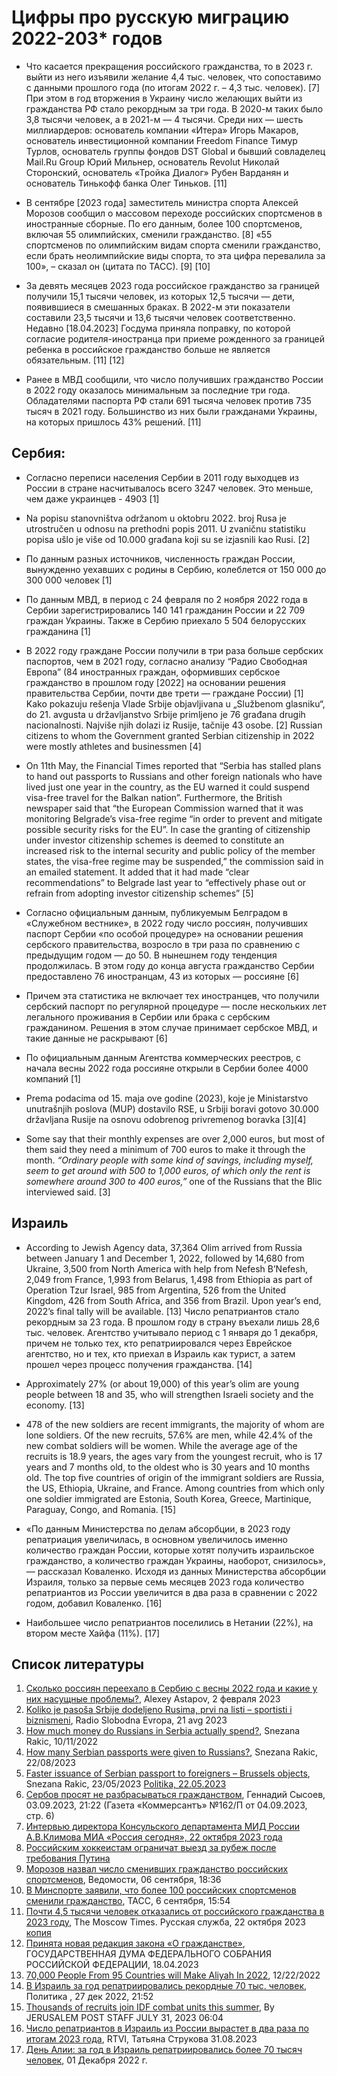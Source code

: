 # Цифры про русскую миграцию 2022-203* годов

* Что касается прекращения российского гражданства, то в 2023 г. выйти из него изъявили желание 4,4 тыс. человек, что сопоставимо с данными прошлого года (по итогам 2022 г. – 4,3 тыс. человек). [7] При этом в год вторжения в Украину число желающих выйти из гражданства РФ стало рекордным за три года. В 2020-м таких было 3,8 тысячи человек, а в 2021-м — 4 тысячи. Среди них — шесть миллиардеров: основатель компании «Итера» Игорь Макаров, основатель инвестиционной компании Freedom Finance Тимур Турлов, основатель группы фондов DST Global и бывший совладелец Mail.Ru Group Юрий Мильнер, основатель Revolut Николай Сторонский, основатель «Тройка Диалог» Рубен Варданян и основатель Тинькофф банка Олег Тиньков. [11]

* В сентябре [2023 года] заместитель министра спорта Алексей Морозов сообщил о массовом переходе российских спортсменов в иностранные сборные. По его данным, более 100 спортсменов, включая 55 олимпийских, сменили гражданство. [8] «55 спортсменов по олимпийским видам спорта сменили гражданство, если брать неолимпийские виды спорта, то эта цифра перевалила за 100», – сказал он (цитата по ТАСС). [9] [10] 

* За девять месяцев 2023 года российское гражданство за границей получили 15,1 тысячи человек, из которых 12,5 тысячи — дети, появившиеся в смешанных браках. В 2022-м эти показатели составили 23,5 тысячи и 13,6 тысячи человек соответственно. Недавно [18.04.2023] Госдума приняла поправку, по которой согласие родителя-иностранца при приеме рожденного за границей ребенка в российское гражданство больше не является обязательным. [11] [12]

* Ранее в МВД сообщили, что число получивших гражданство России в 2022 году оказалось минимальным за последние три года. Обладателями паспорта РФ стали 691 тысяча человек против 735 тысяч в 2021 году. Большинство из них были гражданами Украины, на которых пришлось 43% решений. [11]

## Сербия:

* Согласно переписи населения Сербии в 2011 году выходцев из России в стране насчитывалось всего 3247 человек. Это меньше, чем даже украинцев - 4903 [1]

* Na popisu stanovništva održanom u oktobru 2022. broj Rusa je utrostručen u odnosu na prethodni popis 2011. U zvaničnu statistiku popisa ušlo je više od 10.000 građana koji su se izjasnili kao Rusi. [2]

* По данным разных источников, численность граждан России, вынужденно уехавших с родины в Сербию, колеблется от 150 000 до 300 000 человек [1]

* По данным МВД, в период с 24 февраля по 2 ноября 2022 года в Сербии зарегистрировались 140 141 гражданин России и 22 709 граждан Украины. Также в Сербию приехало 5 504 белорусских гражданина [1]

* В 2022 году граждане России получили в три раза больше сербских паспортов, чем в 2021 году, согласно анализу “Радио Свободная Европа” (84 иностранных граждан, оформивших сербское гражданство в прошлом году [2022] на основании решения правительства Сербии, почти две трети — граждане России) [1] Kako pokazuju rešenja Vlade Srbije objavljivana u „Službenom glasniku“, do 21. avgusta u državljanstvo Srbije primljeno je 76 građana drugih nacionalnosti. Najviše njih dolazi iz Rusije, tačnije 43 osobe. [2] Russian citizens to whom the Government granted Serbian citizenship in 2022 were mostly athletes and businessmen [4]
* On 11th May, the Financial Times reported that “Serbia has stalled plans to hand out passports to Russians and other foreign nationals who have lived just one year in the country, as the EU warned it could suspend visa-free travel for the Balkan nation”. Furthermore, the British newspaper said that “the European Commission warned that it was monitoring Belgrade’s visa-free regime “in order to prevent and mitigate possible security risks for the EU”. In case the granting of citizenship under investor citizenship schemes is deemed to constitute an increased risk to the internal security and public policy of the member states, the visa-free regime may be suspended,” the commission said in an emailed statement. It added that it had made “clear recommendations” to Belgrade last year to “effectively phase out or refrain from adopting investor citizenship schemes” [5]
* Согласно официальным данным, публикуемым Белградом в «Служебном вестнике», в 2022 году число россиян, получивших паспорт Сербии «по особой процедуре» на основании решения сербского правительства, возросло в три раза по сравнению с предыдущим годом — до 50. В нынешнем году тенденция продолжилась. В этом году до конца августа гражданство Сербии предоставлено 76 иностранцам, 43 из которых — россияне [6] 
* Причем эта статистика не включает тех иностранцев, что получили сербский паспорт по регулярной процедуре — после нескольких лет легального проживания в Сербии или брака с сербским гражданином. Решения в этом случае принимает сербское МВД, и такие данные не раскрывают [6]

* По официальным данным Агентства коммерческих реестров, с начала весны 2022 года россияне открыли в Сербии более 4000 компаний [1]

* Prema podacima od 15. maja ove godine (2023), koje je Ministarstvo unutrašnjih poslova (MUP) dostavilo RSE, u Srbiji boravi gotovo 30.000 državljana Rusije na osnovu odobrenog privremenog boravka [3][4]

* Some say that their monthly expenses are over 2,000 euros, but most of them said they need a minimum of 700 euros to make it through the month. _“Ordinary people with some kind of savings, including myself, seem to get around with 500 to 1,000 euros, of which only the rent is somewhere around 300 to 400 euros,”_ one of the Russians that the Blic interviewed said. [3]


## Израиль

* According to Jewish Agency data, 37,364 Olim arrived from Russia between January 1 and December 1, 2022, followed by 14,680 from Ukraine, 3,500 from North America with help from Nefesh B’Nefesh, 2,049 from France, 1,993 from Belarus, 1,498 from Ethiopia as part of Operation Tzur Israel, 985 from Argentina, 526 from the United Kingdom, 426 from South Africa, and 356 from Brazil. Upon year’s end, 2022’s final tally will be available. [13] Число репатриантов стало рекордным за 23 года. В прошлом году в страну въехали лишь 28,6 тыс. человек. Агентство учитывало период с 1 января до 1 декабря, причем не только тех, кто репатриировался через Еврейское агентство, но и тех, кто приехал в Израиль как турист, а затем прошел через процесс получения гражданства. [14]

* Approximately 27% (or about 19,000) of this year’s olim are young people between 18 and 35, who will strengthen Israeli society and the economy. [13]

* 478 of the new soldiers are recent immigrants, the majority of whom are lone soldiers. Of the new recruits, 57.6% are men, while 42.4% of the new combat soldiers will be women. While the average age of the recruits is 18.9 years, the ages vary from the youngest recruit, who is 17 years and 7 months old, to the oldest who is 30 years and 10 months old. The top five countries of origin of the immigrant soldiers are Russia, the US, Ethiopia, Ukraine, and France. Among countries from which only one soldier immigrated are Estonia, South Korea, Greece, Martinique, Paraguay, Congo, and Romania. [15]

* «По данным Министерства по делам абсорбции, в 2023 году репатриация увеличилась, в основном увеличилось именно количество граждан России, которые хотят получить израильское гражданство, а количество граждан Украины, наоборот, снизилось», — рассказал Коваленко. Исходя из данных Министерства абсорбции Израиля, только за первые семь месяцев 2023 года количество репатриантов из России увеличится в два раза в сравнении с 2022 годом, добавил Коваленко. [16]

* Наибольшее число репатриантов поселились в Нетании (22%), на втором месте Хайфа (11%). [17]

## Список литературы

1. [Сколько россиян переехало в Сербию с весны 2022 года и какие у них насущные проблемы?](https://internationalwealth.info/life-abroad/skolko-vykhodtsev-iz-rossii-segodnya-zhivet-v-serbii/),  Alexey Astapov, 2 февраля 2023
2. [Koliko je pasoša Srbije dodeljeno Rusima, prvi na listi – sportisti i biznismeni](https://n1info.rs/vesti/koliko-je-pasosa-srbije-dodeljeno-rusima-prvi-na-listi-sportisti-i-biznismeni/), Radio Slobodna Evropa, 21 avg 2023
3. [How much money do Russians in Serbia actually spend?](https://www.serbianmonitor.com/en/how-much-money-do-russians-in-serbia-actually-spend/), Snezana Rakic, 10/11/2022
4. [How many Serbian passports were given to Russians?](https://www.serbianmonitor.com/en/how-many-serbian-passports-were-given-to-russians/), Snezana Rakic, 22/08/2023
5. [Faster issuance of Serbian passport to foreigners – Brussels objects](https://www.serbianmonitor.com/en/faster-issuance-of-serbian-passport-to-foreigners-brussels-objects/), Snezana Rakic, 23/05/2023 [Politika, 22.05.2023](https://www.politika.rs/sr/clanak/554007/srpski-pasos)
6. [Сербов просят не разбрасываться гражданством](https://www.kommersant.ru/doc/6196907), Геннадий Сысоев, 03.09.2023, 21:22 (Газета «Коммерсантъ» №162/П от 04.09.2023, стр. 6)
7. [Интервью директора Консульского департамента МИД России А.В.Климова МИА «Россия сегодня», 22 октября 2023 года](https://www.mid.ru/ru/foreign_policy/news/1910798/)
8. [Российским хоккеистам ограничат выезд за рубеж после требования Путина](https://storage.googleapis.com/gsc-link-dev/www.moscowtimes.ru/277a70a6.html?utm_source=The+Moscow+Times.+Русская+cлужба&utm_campaign=b8a21e5195-EMAIL_CAMPAIGN_2022_10_31_03_35_COPY_01&utm_medium=email&utm_term=0_b979442beb-b8a21e5195-481716424)
9. [Морозов назвал число сменивших гражданство российских спортсменов](https://www.vedomosti.ru/society/news/2023/09/06/993805-morozov-nazval-chislo-sportsmenov), Ведомости, 06 сентября, 18:36
10. [В Минспорте заявили, что более 100 российских спортсменов сменили гражданство](https://tass.ru/sport/18669995), ТАСС, 
6 сентября, 15:54
11. [Почти 4,5 тысячи человек отказались от российского гражданства в 2023 году](https://storage.googleapis.com/gsc-link-dev/www.moscowtimes.ru/00801d16.html?utm_source=The+Moscow+Times.+Русская+cлужба&utm_campaign=b8a21e5195-EMAIL_CAMPAIGN_2022_10_31_03_35_COPY_01&utm_medium=email&utm_term=0_b979442beb-b8a21e5195-481716424), The Moscow Times. Русская cлужба, 22 октября 2023 [копия](https://www.moscowtimes.ru/2023/10/22/pochti-45-tisyachi-chelovek-otkazalis-otrossiiskogo-grazhdanstva-v2023-godu-a110747)
12. [Принята новая редакция закона «О гражданстве»](http://duma.gov.ru/news/56831/), ГОСУДАРСТВЕННАЯ ДУМА ФЕДЕРАЛЬНОГО СОБРАНИЯ РОССИЙСКОЙ ФЕДЕРАЦИИ, 18.04.2023
13. [70,000 People From 95 Countries will Make Aliyah In 2022](https://yidinfo.net/70000-people-from-95-countries-will-make-aliyah-in-2022/), 12/22/2022
14. [В Израиль за год репатриировались рекордные 70 тыс. человек](https://www.rbc.ru/politics/27/12/2022/63ab331d9a7947613adaf52d), Политика , 27 дек 2022, 21:52
15. [Thousands of recruits join IDF combat units this summer](https://www.jpost.com/israel-news/article-753103), By JERUSALEM POST STAFF JULY 31, 2023 06:04
16. [Число репатриантов в Израиль из России вырастет в два раза по итогам 2023 года](https://rtvi.com/news/chislo-repatriantov-v-izrail-iz-rossii-vyrastet-v-dva-raza-po-itogam-2023-goda/), RTVI, Татьяна Струкова 31.08.2023
17. [День Алии: за год в Израиль репатриировались более 70 тысяч человек](https://www.newsru.co.il/israel/1dec2022/aliya_502.html#),  01 Декабря 2022 г.
